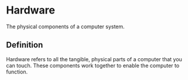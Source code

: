 # Hardware

The physical components of a computer system.

## Definition
Hardware refers to all the tangible, physical parts of a computer that you can touch. These components work together to enable the computer to function.
